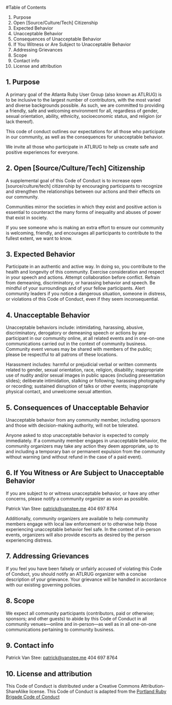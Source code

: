 #Table of Contents
1. Purpose
2. Open [Source/Culture/Tech] Citizenship
3. Expected Behavior
4. Unacceptable Behavior
5. Consequences of Unacceptable Behavior
6. If You Witness or Are Subject to Unacceptable Behavior
7. Addressing Grievances
8. Scope
9. Contact info
10. License and attribution


## 1. Purpose

A primary goal of the Atlanta Ruby User Group (also known as ATLRUG) is to be inclusive to the largest number of contributors, with the most varied and diverse backgrounds possible. As such, we are committed to providing a friendly, safe and welcoming environment for all, regardless of gender, sexual orientation, ability, ethnicity, socioeconomic status, and religion (or lack thereof).

This code of conduct outlines our expectations for all those who participate in our community, as well as the consequences for unacceptable behavior.

We invite all those who participate in ATLRUG to help us create safe and positive experiences for everyone.

## 2.‎ ‏Open [Source/Culture/Tech] Citizenship

A supplemental goal of this Code of Conduct is to increase open [source/culture/tech] citizenship by encouraging participants to recognize and strengthen the relationships between our actions and their effects on our community.

Communities mirror the societies in which they exist and positive action is essential to counteract the many forms of inequality and abuses of power that exist in society.

If you see someone who is making an extra effort to ensure our community is welcoming, friendly, and encourages all participants to contribute to the fullest extent, we want to know.

## 3.‎ ‏Expected Behavior

Participate in an authentic and active way. In doing so, you contribute to the health and longevity of this community.
Exercise consideration and respect in your speech and actions.
Attempt collaboration before conflict.
Refrain from demeaning, discriminatory, or harassing behavior and speech.
Be mindful of your surroundings and of your fellow participants. Alert community leaders if you notice a dangerous situation, someone in distress, or violations of this Code of Conduct, even if they seem inconsequential.

## 4.‎ ‏Unacceptable Behavior

Unacceptable behaviors include: intimidating, harassing, abusive, discriminatory, derogatory or demeaning speech or actions by any participant in our community online, at all related events and in one-on-one communications carried out in the context of community business. Community event venues may be shared with members of the public; please be respectful to all patrons of these locations.

Harassment includes: harmful or prejudicial verbal or written comments related to gender, sexual orientation, race, religion, disability; inappropriate use of nudity and/or sexual images in public spaces (including presentation slides); deliberate intimidation, stalking or following; harassing photography or recording; sustained disruption of talks or other events; inappropriate physical contact, and unwelcome sexual attention.

## 5.‎ ‏Consequences of Unacceptable Behavior

Unacceptable behavior from any community member, including sponsors and those with decision-making authority, will not be tolerated.

Anyone asked to stop unacceptable behavior is expected to comply immediately. If a community member engages in unacceptable behavior, the community organizers may take any action they deem appropriate, up to and including a temporary ban or permanent expulsion from the community without warning (and without refund in the case of a paid event).

## 6.‎ ‏If You Witness or Are Subject to Unacceptable Behavior

If you are subject to or witness unacceptable behavior, or have any other concerns, please notify a community organizer as soon as possible.

Patrick Van Stee: patrick@vanstee.me 404 697 8764

Additionally, community organizers are available to help community members engage with local law enforcement or to otherwise help those experiencing unacceptable behavior feel safe. In the context of in-person events, organizers will also provide escorts as desired by the person experiencing distress.

## 7.‎ ‏Addressing Grievances

If you feel you have been falsely or unfairly accused of violating this Code of Conduct, you should notify an ATLRUG organizer with a concise description of your grievance. Your grievance will be handled in accordance with our existing governing policies.

## 8.‎ ‏Scope

We expect all community participants (contributors, paid or otherwise; sponsors; and other guests) to abide by this Code of Conduct in all community venues—online and in-person—as well as in all one-on-one communications pertaining to community business.

## 9.‎ ‏Contact info

Patrick Van Stee:
patrick@vanstee.me
404 697 8764

## 10.‎ ‏License and attribution

This Code of Conduct is distributed under a Creative Commons Attribution-ShareAlike license. This Code of Conduct is adapted from the [Portland Ruby Brigade Code of Conduct](http://pdxruby.org/codeofconduct)
